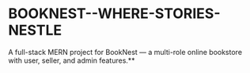 # BOOKNEST--WHERE-STORIES-NESTLE
A full-stack MERN project for BookNest — a multi-role online bookstore with user, seller, and admin features.**
